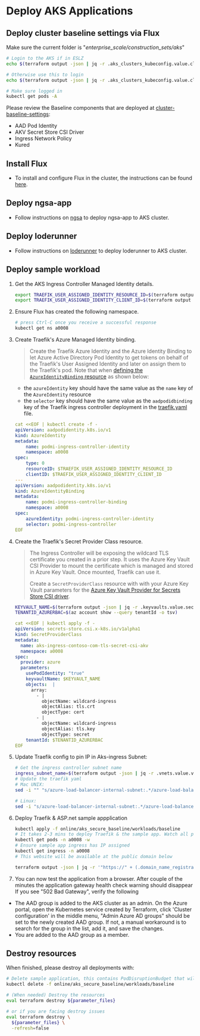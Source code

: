 # Deploy AKS Applications

## Deploy cluster baseline settings via Flux

Make sure the current folder is "*enterprise_scale/construction_sets/aks*"

  ```bash
 # Login to the AKS if in ESLZ
  echo $(terraform output -json | jq -r .aks_clusters_kubeconfig.value.cluster_re1.aks_kubeconfig_cmd) | bash
  
  # Otherwise use this to login
  echo $(terraform output -json | jq -r .aks_clusters_kubeconfig.value.cluster_re1.aks_kubeconfig_admin_cmd) | bash

  # Make sure logged in
  kubectl get pods -A
  ```

Please review the Baseline components that are deployed at [cluster-baseline-settings](./cluster-baseline-settings):

- AAD Pod Identity
- AKV Secret Store CSI Driver
- Ingress Network Policy
- Kured


## Install Flux
- To install and configure Flux in the cluster, the instructions can be found [here](./flux/README.md).

## Deploy ngsa-app
- Follow instructions on [ngsa](./ngsa/README.md) to deploy ngsa-app to AKS cluster.

## Deploy loderunner
- Follow instructions on [loderunner](./loderunner/README.md) to deploy loderunner to AKS cluster.

## Deploy sample workload

1. Get the AKS Ingress Controller Managed Identity details.

    ```bash
    export TRAEFIK_USER_ASSIGNED_IDENTITY_RESOURCE_ID=$(terraform output -json | jq -r .managed_identities.value.ingress.id)
    export TRAEFIK_USER_ASSIGNED_IDENTITY_CLIENT_ID=$(terraform output -json | jq -r .managed_identities.value.ingress.client_id)
    ```

1. Ensure Flux has created the following namespace.

    ```bash
    # press Ctrl-C once you receive a successful response
    kubectl get ns a0008
    ```

1. Create Traefik's Azure Managed Identity binding.

   > Create the Traefik Azure Identity and the Azure Identity Binding to let Azure Active Directory Pod Identity to get tokens on behalf of the Traefik's User Assigned Identity and later on assign them to the Traefik's pod. Note that when [defining the `AzureIdentityBinding` resource](https://azure.github.io/aad-pod-identity/docs/demo/standard_walkthrough/#5-deploy-azureidentitybinding) as shown below:
   - the `azureIdentity` key should have the same value as the `name` key of the `AzureIdentity` resource 
   - the `selector` key should have the same value as the `aadpodidbinding` key of the Traefik ingress controller deployment in the [traefik.yaml](./workloads/baseline/traefik.yaml) file.

    ```yaml
    cat <<EOF | kubectl create -f -
    apiVersion: aadpodidentity.k8s.io/v1
    kind: AzureIdentity
    metadata:
        name: podmi-ingress-controller-identity
        namespace: a0008
    spec:
        type: 0
        resourceID: $TRAEFIK_USER_ASSIGNED_IDENTITY_RESOURCE_ID
        clientID: $TRAEFIK_USER_ASSIGNED_IDENTITY_CLIENT_ID
    ---
    apiVersion: aadpodidentity.k8s.io/v1
    kind: AzureIdentityBinding
    metadata:
        name: podmi-ingress-controller-binding
        namespace: a0008
    spec:
        azureIdentity: podmi-ingress-controller-identity
        selector: podmi-ingress-controller
    EOF
    ```

1. Create the Traefik's Secret Provider Class resource.

   > The Ingress Controller will be exposing the wildcard TLS certificate you created in a prior step. It uses the Azure Key Vault CSI Provider to mount the certificate which is managed and stored in Azure Key Vault. Once mounted, Traefik can use it.
   >
   > Create a `SecretProviderClass` resource with with your Azure Key Vault parameters for the [Azure Key Vault Provider for Secrets Store CSI driver](https://github.com/Azure/secrets-store-csi-driver-provider-azure).

    ```bash
    KEYVAULT_NAME=$(terraform output -json | jq -r .keyvaults.value.secrets.name)
    TENANTID_AZURERBAC=$(az account show --query tenantId -o tsv)
    ```
    ```yaml
    cat <<EOF | kubectl apply -f -
    apiVersion: secrets-store.csi.x-k8s.io/v1alpha1
    kind: SecretProviderClass
    metadata:
      name: aks-ingress-contoso-com-tls-secret-csi-akv
      namespace: a0008
    spec:
      provider: azure
      parameters:
        usePodIdentity: "true"
        keyvaultName: $KEYVAULT_NAME
        objects:  |
          array:
            - |
              objectName: wildcard-ingress
              objectAlias: tls.crt
              objectType: cert
            - |
              objectName: wildcard-ingress
              objectAlias: tls.key
              objectType: secret
        tenantId: $TENANTID_AZURERBAC
    EOF

1. Update Traefik config to pin IP in Aks-ingress Subnet:
    ```bash
    # Get the ingress controller subnet name
    ingress_subnet_name=$(terraform output -json | jq -r .vnets.value.vnet_aks_re1.subnets.aks_ingress.name)
    # Update the traefik yaml
    # Mac UNIX: 
    sed -i "" "s/azure-load-balancer-internal-subnet:.*/azure-load-balancer-internal-subnet:\ ${ingress_subnet_name}/g" online/aks_secure_baseline/workloads/baseline/traefik.yaml

    # Linux:
    sed -i "s/azure-load-balancer-internal-subnet:.*/azure-load-balancer-internal-subnet:\ ${ingress_subnet_name}/g" online/aks_secure_baseline/workloads/baseline/traefik.yaml
    ```

1. Deploy Traefik & ASP.net sample appplication
    ```bash
    kubectl apply -f online/aks_secure_baseline/workloads/baseline
    # It takes 2-3 mins to deploy Traefik & the sample app. Watch all pods to be provision with:
    kubectl get pods -n a0008 -w
    # Ensure sample app ingress has IP assigned
    kubectl get ingress -n a0008
    # This website will be available at the public domain below

    terraform output -json | jq -r '"https://" + (.domain_name_registrations.value.random_domain.dns_domain_registration_name)'
    ```

1. You can now test the application from a browser. After couple of the minutes the application gateway health check warning should disappear
If you see "502 Bad Gateway", verify the following

- The AAD group is added to the AKS cluster as an admin. On the Azure portal, open the Kubernetes service created by Terraform, click 'Cluster configuration' in the middle menu, "Admin Azure AD groups" should be set to the newly created AAD group. If not, a manual workaround is to search for the group in the list, add it, and save the changes.
- You are added to the AAD group as a member.

## Destroy resources

When finished, please destroy all deployments with:

```bash
# Delete sample application, this contains PodDisruptionBudget that will block Terraform destroy
kubectl delete -f online/aks_secure_baseline/workloads/baseline

# (When needed) Destroy the resources
eval terraform destroy ${parameter_files}

# or if you are facing destroy issues
eval terraform destroy \
  ${parameter_files} \
  -refresh=false
```
